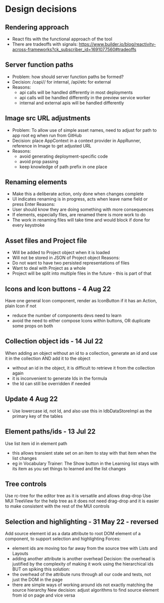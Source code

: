 Design decisions
================

Rendering approach
------------------

- React fits with the functional approach of the tool
- There are tradeoffs with signals: https://www.builder.io/blog/reactivity-across-frameworks?ck_subscriber_id=1691077560#tradeoffs


Server function paths
---------------------

- Problem: how should server function paths be formed?
- Decision: /capi/<server-app-name>/<function-name> for internal,  /api/etc for external
- Reasons:
  - api calls will be handled differently in most deployments
  - api calls will be handled differently in the preview service worker
  - internal and external apis will be handled differently

Image src URL adjustments
-------------------------

- Problem: To allow use of simple asset names, need to adjust for path to app root eg when run from GitHub
- Decision: place AppContext in a context provider in AppRunner, reference in Image to get adjusted URL
- Reasons: 
  - avoid generating deployment-specific code
  - avoid prop passing
  - keep knowledge of path prefix in one place

Renaming elements
-----------------
- Make this a deliberate action, only done when changes complete
- UI indicates renaming is in progress, acts when leave name field or press Enter
Reasons:
- User should know they are doing something with more consequences
- If elements, especially files, are renamed there is more work to do
- The work in renaming files will take time and would block if done for every keystroke

Asset files and Project file
----------------------------
- Will be added to Project object when it is loaded
- Will not be stored in JSON of Project object
Reasons:
- Do not want to have two persisted representations of files
- Want to deal with Project as a whole
- Project will be split into multiple files in the future - this is part of that

Icons and Icon buttons - 4 Aug 22
---------------------------------
Have one general Icon component, render as IconButton if it has an Action, plain Icon if not
- reduce the number of components devs need to learn
- avoid the need to either compose Icons within buttons, OR duplicate some props on both

Collection object ids - 14 Jul 22
---------------------
When adding an object without an id to a collection, generate an id and use it in the collection AND add it to the object
- without an id in the object, it is difficult to retrieve it from the collection again
- it is inconvenient to generate Ids in the formula
- the Id can still be overridden if needed
## Update 4 Aug 22
- Use lowercase id, not Id, and also use this in IdbDataStoreImpl as the primary key of the tables

Element paths/ids - 13 Jul 22
-------------
Use list item id in element path
- this allows transient state set on an item to stay with that item when the list changes 
- eg in Vocabulary Trainer: The Show button in the Learning list stays with its item as you set things to learned and the list changes

Tree controls
-------------
Use rc-tree for the editor tree as it is versatile and allows drag-drop
Use MUI TreeView for the help tree as it does not need drag-drop and it is easier to make consistent with the rest of the MUI controls

Selection and highlighting - 31 May 22 - reversed
--------------------------------------
Add source element id as a data attribute to root DOM element of a component, to support selection and highlighting
Forces: 
- element ids are moving too far away from the source tree with Lists and Layouts
- adding another attribute is another overhead
Decision: the overhead is justified by the complexity of making it work using the hierarchical ids
BUT on spiking this solution: 
- the overhead of the attribute runs through all our code and tests, not just the DOM in the page
- there are simple ways of working around ids not exactly matching the source hierarchy
New decision: adjust algorithms to find source element from id on page and vice versa
